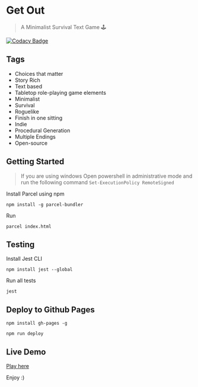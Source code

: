 # Get Out

> A Minimalist Survival Text Game 🕹️

[![Codacy Badge](https://api.codacy.com/project/badge/Grade/eaf4ecfa16f94e68be398f82f2e4a5e0)](https://www.codacy.com/manual/andrendarcie/get-out-game?utm_source=github.com&amp;utm_medium=referral&amp;utm_content=andredarcie/get-out-game&amp;utm_campaign=Badge_Grade)

## Tags
 - Choices that matter
 - Story Rich
 - Text based
 - Tabletop role-playing game elements
 - Minimalist
 - Survival
 - Roguelike
 - Finish in one sitting
 - Indie
 - Procedural Generation
 - Multiple Endings
 - Open-source

## Getting Started

> If you are using windows
> Open powershell in administrative mode and run the following command
> `Set-ExecutionPolicy RemoteSigned`

Install Parcel using npm
```
npm install -g parcel-bundler
```

Run
```
parcel index.html
```

## Testing

Install Jest CLI
```
npm install jest --global
```

Run all tests
```
jest
```

## Deploy to Github Pages

```
npm install gh-pages -g
```

```
npm run deploy
```

## Live Demo

[Play here](https://andredarcie.github.io/get-out-game/)

Enjoy :)
